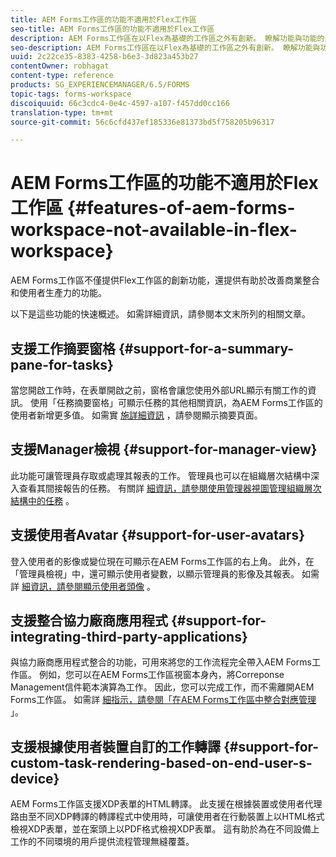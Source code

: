 ```yaml
---
title: AEM Forms工作區的功能不適用於Flex工作區
seo-title: AEM Forms工作區的功能不適用於Flex工作區
description: AEM Forms工作區在以Flex為基礎的工作區之外有創新。 瞭解功能與功能的差異。
seo-description: AEM Forms工作區在以Flex為基礎的工作區之外有創新。 瞭解功能與功能的差異。
uuid: 2c22ce35-8383-4258-b6e3-3d823a453b27
contentOwner: robhagat
content-type: reference
products: SG_EXPERIENCEMANAGER/6.5/FORMS
topic-tags: forms-workspace
discoiquuid: 66c3cdc4-0e4c-4597-a107-f457dd0cc166
translation-type: tm+mt
source-git-commit: 56c6cfd437ef185336e81373bd5f758205b96317

---
```



# AEM Forms工作區的功能不適用於Flex工作區 {#features-of-aem-forms-workspace-not-available-in-flex-workspace}

AEM Forms工作區不僅提供Flex工作區的創新功能，還提供有助於改善商業整合和使用者生產力的功能。

以下是這些功能的快速概述。 如需詳細資訊，請參閱本文末所列的相關文章。

## 支援工作摘要窗格 {#support-for-a-summary-pane-for-tasks}

當您開啟工作時，在表單開啟之前，窗格會讓您使用外部URL顯示有關工作的資訊。 使用「任務摘要窗格」可顯示任務的其他相關資訊，為AEM Forms工作區的使用者新增更多值。 如需實 [施詳細資訊](/help/forms/using/displaying-information-task-summary-pane.md) ，請參閱顯示摘要頁面。

## 支援Manager檢視 {#support-for-manager-view}

此功能可讓管理員存取或處理其報表的工作。 管理員也可以在組織層次結構中深入查看其間接報告的任務。 有關詳 [細資訊，請參閱使用管理器視圖管理組織層次結構中的任務](/help/forms/using/tasks-organizational-hierarchy-using-manager.md) 。

## 支援使用者Avatar {#support-for-user-avatars}

登入使用者的影像或變位現在可顯示在AEM Forms工作區的右上角。 此外，在「管理員檢視」中，還可顯示使用者變數，以顯示管理員的影像及其報表。 如需詳 [細資訊，請參閱顯示使用者頭像](/help/forms/using/displaying-user-avatar.md) 。

## 支援整合協力廠商應用程式 {#support-for-integrating-third-party-applications}

與協力廠商應用程式整合的功能，可用來將您的工作流程完全帶入AEM Forms工作區。 例如，您可以在AEM Forms工作區視窗本身內，將Correponse Management信件範本演算為工作。 因此，您可以完成工作，而不需離開AEM Forms工作區。 如需詳 [細指示，請參閱「在AEM Forms工作區中整合對應管理](/help/forms/using/integrating-correspondence-management-html-workspace.md) 」。

## 支援根據使用者裝置自訂的工作轉譯 {#support-for-custom-task-rendering-based-on-end-user-s-device}

AEM Forms工作區支援XDP表單的HTML轉譯。 此支援在根據裝置或使用者代理路由至不同XDP轉譯的轉譯程式中使用時，可讓使用者在行動裝置上以HTML格式檢視XDP表單，並在案頭上以PDF格式檢視XDP表單。 這有助於為在不同設備上工作的不同環境的用戶提供流程管理無縫覆蓋。
